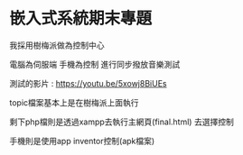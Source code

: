 # 嵌入式系統期末專題
我採用樹梅派做為控制中心

電腦為伺服端 手機為控制 進行同步撥放音樂測試


測試的影片 : https://youtu.be/5xowj8BiUEs

topic檔案基本上是在樹梅派上面執行

剩下php檔則是透過xampp去執行主網頁(final.html) 去選擇控制

手機則是使用app inventor控制(apk檔案)
